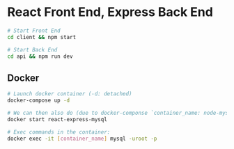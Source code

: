 # React Front End, Express Back End

```bash
# Start Front End
cd client && npm start

# Start Back End
cd api && npm run dev
```

## Docker

```bash
# Launch docker container (-d: detached)
docker-compose up -d

# We can then also do (due to docker-componse `container_name: node-mysql`)
docker start react-express-mysql

# Exec commands in the container:
docker exec -it [container_name] mysql -uroot -p
```


